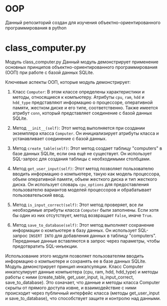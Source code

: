 # OOP
Данный репозиторий создан для изучения объектно-ориентированного программирования в python
# class_computer.py
Модуль class_computer.py Данный модуль демонстрирует применение основных принципов объектно-ориентированного программирования (ООП) при работе с базой данных SQLite.

Ключевые аспекты ООП, которые модуль демонстрирует:

1. Класс `Computer`: В этом классе определены характеристики и методы, относящиеся к компьютеру. Атрибуты `cpu`, `ram`, `hdd` и `hdd_type` представляют информацию о процессоре, оперативной памяти, жестком диске и его типе, соответственно. Также имеется атрибут `conn`, который представляет соединение с базой данных SQLite.

2. Метод `__init__(self)`: Этот метод выполняется при создании экземпляра класса `Computer`. Он инициализирует атрибуты класса и устанавливает соединение с базой данных.

3. Метод `create_table(self)`: Этот метод создает таблицу "computers" в базе данных SQLite, если она ещё не существует. Он использует SQL-запрос для создания таблицы с необходимыми столбцами.

4. Метод `get_user_input(self)`: Этот метод позволяет пользователю вводить информацию о компьютере, такую как модель процессора, объем оперативной памяти, объем жесткого диска и тип жесткого диска. Он использует словарь `cpu_options` для предоставления пользователю вариантов моделей процессоров и обрабатывает пользовательский ввод.

5. Метод `is_input_correct(self)`: Этот метод проверяет, все ли необходимые атрибуты класса `Computer` были заполнены. Если хотя бы один из них отсутствует, метод возвращает `False`, иначе `True`.

6. Метод `save_to_database(self)`: Этот метод выполняет сохранение информации о компьютере в базу данных. Он использует SQL-запрос `INSERT INTO` для добавления данных в таблицу "computers". Переданные данные вставляются в запрос через параметры, чтобы предотвратить SQL-инъекции.

Использование этого модуля позволяет пользователям вводить информацию о компьютере и сохранять ее в базе данных SQLite. Модуль демонстрирует принцип инкапсуляции. Класс Computer инкапсулирует данные компьютера (cpu, ram, hdd, hdd_type) и методы работы с ними (create_table, get_user_input, is_input_correct, save_to_database). Это означает, что данные и методы класса Computer скрыты от прямого доступа извне, и взаимодействие с ними происходит через публичный интерфейс класса (методы get_user_input и save_to_database), что способствует защите и контролю над данными.
